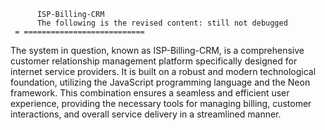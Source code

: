           ISP-Billing-CRM 
          The following is the revised content: still not debugged
     = ===========================
The system in question, known as ISP-Billing-CRM, is a comprehensive customer relationship management platform specifically designed for internet service providers. It is built on a robust and modern technological foundation, utilizing the JavaScript programming language and the Neon framework. This combination ensures a seamless and efficient user experience, providing the necessary tools for managing billing, customer interactions, and overall service delivery in a streamlined manner.
